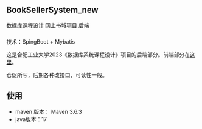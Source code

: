 ## BookSellerSystem_new

数据库课程设计 网上书城项目 后端

###

技术：SpingBoot + Mybatis

这是合肥工业大学2023《数据库系统课程设计》项目的后端部分。前端部分在[这里](https://github.com/Eslzzyl/booksale-frontend)。

仓促所写，后期各种改接口，可读性一般。

## 使用

- maven 版本： Maven 3.6.3
- java版本：17

